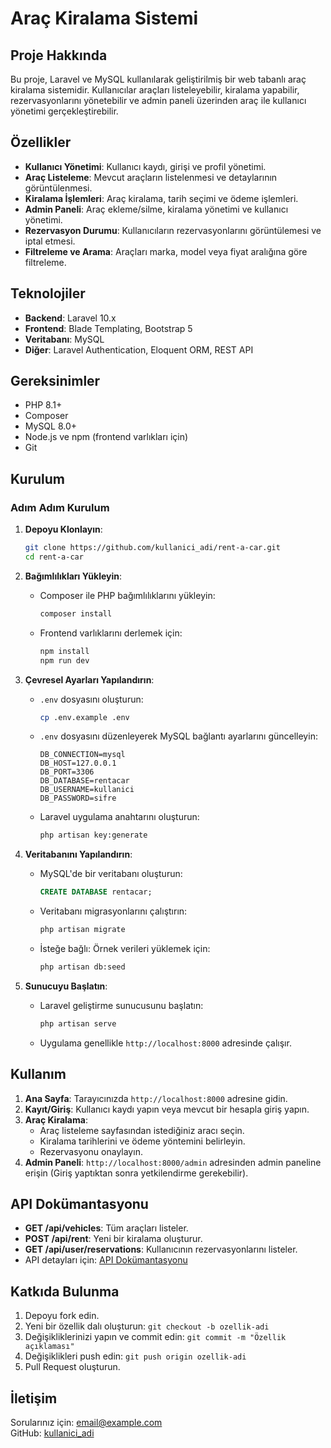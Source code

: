 # Araç Kiralama Sistemi

## Proje Hakkında
Bu proje, Laravel ve MySQL kullanılarak geliştirilmiş bir web tabanlı araç kiralama sistemidir. Kullanıcılar araçları listeleyebilir, kiralama yapabilir, rezervasyonlarını yönetebilir ve admin paneli üzerinden araç ile kullanıcı yönetimi gerçekleştirebilir.

## Özellikler
- **Kullanıcı Yönetimi**: Kullanıcı kaydı, girişi ve profil yönetimi.
- **Araç Listeleme**: Mevcut araçların listelenmesi ve detaylarının görüntülenmesi.
- **Kiralama İşlemleri**: Araç kiralama, tarih seçimi ve ödeme işlemleri.
- **Admin Paneli**: Araç ekleme/silme, kiralama yönetimi ve kullanıcı yönetimi.
- **Rezervasyon Durumu**: Kullanıcıların rezervasyonlarını görüntülemesi ve iptal etmesi.
- **Filtreleme ve Arama**: Araçları marka, model veya fiyat aralığına göre filtreleme.

## Teknolojiler
- **Backend**: Laravel 10.x
- **Frontend**: Blade Templating, Bootstrap 5
- **Veritabanı**: MySQL
- **Diğer**: Laravel Authentication, Eloquent ORM, REST API

## Gereksinimler
- PHP 8.1+
- Composer
- MySQL 8.0+
- Node.js ve npm (frontend varlıkları için)
- Git

## Kurulum

### Adım Adım Kurulum
1. **Depoyu Klonlayın**:
   ```bash
   git clone https://github.com/kullanici_adi/rent-a-car.git
   cd rent-a-car
   ```

2. **Bağımlılıkları Yükleyin**:
   - Composer ile PHP bağımlılıklarını yükleyin:
     ```bash
     composer install
     ```
   - Frontend varlıklarını derlemek için:
     ```bash
     npm install
     npm run dev
     ```

3. **Çevresel Ayarları Yapılandırın**:
   - `.env` dosyasını oluşturun:
     ```bash
     cp .env.example .env
     ```
   - `.env` dosyasını düzenleyerek MySQL bağlantı ayarlarını güncelleyin:
     ```env
     DB_CONNECTION=mysql
     DB_HOST=127.0.0.1
     DB_PORT=3306
     DB_DATABASE=rentacar
     DB_USERNAME=kullanici
     DB_PASSWORD=sifre
     ```
   - Laravel uygulama anahtarını oluşturun:
     ```bash
     php artisan key:generate
     ```

4. **Veritabanını Yapılandırın**:
   - MySQL'de bir veritabanı oluşturun:
     ```sql
     CREATE DATABASE rentacar;
     ```
   - Veritabanı migrasyonlarını çalıştırın:
     ```bash
     php artisan migrate
     ```
   - İsteğe bağlı: Örnek verileri yüklemek için:
     ```bash
     php artisan db:seed
     ```

5. **Sunucuyu Başlatın**:
   - Laravel geliştirme sunucusunu başlatın:
     ```bash
     php artisan serve
     ```
   - Uygulama genellikle `http://localhost:8000` adresinde çalışır.

## Kullanım
1. **Ana Sayfa**: Tarayıcınızda `http://localhost:8000` adresine gidin.
2. **Kayıt/Giriş**: Kullanıcı kaydı yapın veya mevcut bir hesapla giriş yapın.
3. **Araç Kiralama**:
   - Araç listeleme sayfasından istediğiniz aracı seçin.
   - Kiralama tarihlerini ve ödeme yöntemini belirleyin.
   - Rezervasyonu onaylayın.
4. **Admin Paneli**: `http://localhost:8000/admin` adresinden admin paneline erişin (Giriş yaptıktan sonra yetkilendirme gerekebilir).

## API Dokümantasyonu
- **GET /api/vehicles**: Tüm araçları listeler.
- **POST /api/rent**: Yeni bir kiralama oluşturur.
- **GET /api/user/reservations**: Kullanıcının rezervasyonlarını listeler.
- API detayları için: [API Dokümantasyonu](docs/api.md)

## Katkıda Bulunma
1. Depoyu fork edin.
2. Yeni bir özellik dalı oluşturun: `git checkout -b ozellik-adi`
3. Değişikliklerinizi yapın ve commit edin: `git commit -m "Özellik açıklaması"`
4. Değişiklikleri push edin: `git push origin ozellik-adi`
5. Pull Request oluşturun.


## İletişim
Sorularınız için: [email@example.com](mailto:email@example.com)  
GitHub: [kullanici_adi](https://github.com/kullanici_adi)
